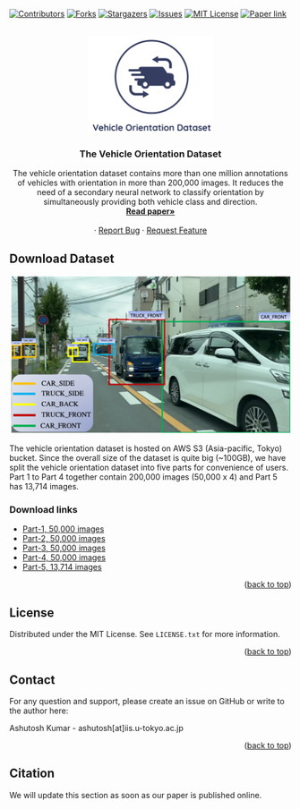 <div id="top"></div>

[![Contributors][contributors-shield]][contributors-url]
[![Forks][forks-shield]][forks-url]
[![Stargazers][stars-shield]][stars-url]
[![Issues][issues-shield]][issues-url]
[![MIT License][license-shield]][license-url]
[![Paper link][modified-shield]][paper-url]



<!-- PROJECT LOGO -->
<br />
<div align="center">
  <a href="https://github.com/sekilab/VehicleOrientationDataset">
    <img src="media/logo.png" alt="Logo" width="auto" height="175">
  </a>

  <h3 align="center">The Vehicle Orientation Dataset</h3>

  <p align="center">
    The vehicle orientation dataset contains more than one million annotations of vehicles with orientation in more than 200,000 images. It reduces the need of a secondary neural network to classify orientation by simultaneously providing both vehicle class and direction.
    <br />
    <a href="#"><strong>Read paper»</strong></a>
    <br />
    <br />
    ·
    <a href="https://github.com/sekilab/VehicleOrientationDataset/issues">Report Bug</a>
    ·
    <a href="https://github.com/sekilab/VehicleOrientationDataset/issues">Request Feature</a>
  </p>
</div>

<!-- Download dataset -->
## Download Dataset

<img src="media/sample_annotations.png" width="auto" height="auto">

The vehicle orientation dataset is hosted on AWS S3 (Asia-pacific, Tokyo) bucket. Since the overall size of the dataset is quite big (~100GB), we have split the vehicle orientation dataset into five parts for convenience of users. Part 1 to Part 4 together contain 200,000 images (50,000 x 4) and Part 5 has 13,714 images. <br>

### Download links

- [Part-1, 50,000 images](https://sekilab-students.s3.ap-northeast-1.amazonaws.com/2021/vehicle-orientation-dataset/vehicle-orientation-1.zip)
- [Part-2, 50,000 images](https://sekilab-students.s3.ap-northeast-1.amazonaws.com/2021/vehicle-orientation-dataset/vehicle-orientation-2.zip)
- [Part-3, 50,000 images](https://sekilab-students.s3.ap-northeast-1.amazonaws.com/2021/vehicle-orientation-dataset/vehicle-orientation-3.zip)
- [Part-4, 50,000 images](https://sekilab-students.s3.ap-northeast-1.amazonaws.com/2021/vehicle-orientation-dataset/vehicle-orientation-4.zip)
- [Part-5, 13,714 images](https://sekilab-students.s3.ap-northeast-1.amazonaws.com/2021/vehicle-orientation-dataset/vehicle-orientation-5.zip)




<p align="right">(<a href="#top">back to top</a>)</p>




<!-- LICENSE -->
## License

Distributed under the MIT License. See `LICENSE.txt` for more information.

<p align="right">(<a href="#top">back to top</a>)</p>



<!-- CONTACT -->
## Contact

For any question and support, please create an issue on GitHub or write to the author here:

Ashutosh Kumar  - ashutosh[at]iis.u-tokyo.ac.jp

<p align="right">(<a href="#top">back to top</a>)</p>

## Citation
We will update this section as soon as our paper is published online.


<!-- ACKNOWLEDGMENTS -->
<!-- MARKDOWN LINKS & IMAGES -->
<!-- https://www.markdownguide.org/basic-syntax/#reference-style-links -->
[contributors-shield]: https://img.shields.io/github/contributors/sekilab/VehicleOrientationDataset
[contributors-url]: https://github.com/sekilab/VehicleOrientationDataset/graphs/contributors
[forks-shield]: https://img.shields.io/github/forks/sekilab/VehicleOrientationDataset
[forks-url]: https://github.com/sekilab/VehicleOrientationDataset/network/members
[stars-shield]: https://img.shields.io/github/stars/sekilab/VehicleOrientationDataset
[stars-url]: https://github.com/sekilab/VehicleOrientationDataset/stargazers
[issues-shield]: https://img.shields.io/github/issues/sekilab/VehicleOrientationDataset
[issues-url]: https://github.com/sekilab/VehicleOrientationDataset/issues
[license-shield]: https://img.shields.io/github/license/sekilab/VehicleOrientationDataset
[license-url]: https://github.com/sekilab/VehicleOrientationDataset/blob/main/LICENSE.txt
[modified-shield]: https://img.shields.io/github/last-commit/sekilab/VehicleOrientationDataset/main
[paper-url]: https://github.com/sekilab/VehicleOrientationDataset/commits/main
[product-screenshot]: media/sample_annotations.png